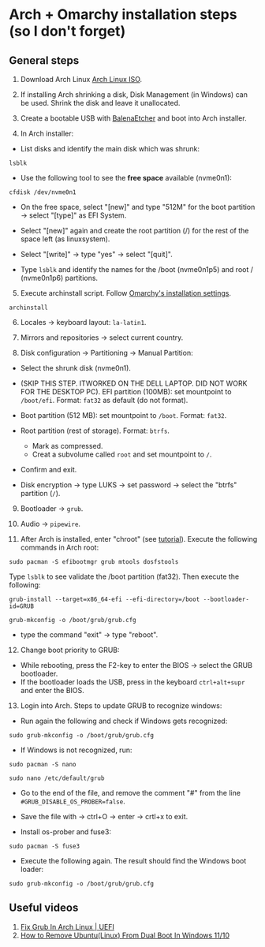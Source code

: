 # Arch + Omarchy installation steps (so I don't forget)

## General steps

1. Download Arch Linux [Arch Linux ISO](https://mirrors.atlas.net.co/archlinux/iso/2025.08.01/archlinux-2025.08.01-x86_64.iso).


2. If installing Arch shrinking a disk, Disk Management (in Windows) can be used. Shrink the disk and leave it
   unallocated.


3. Create a bootable USB with [BalenaEtcher](https://etcher.balena.io/) and boot into Arch installer.


4. In Arch installer:

- List disks and identify the main disk which was shrunk:

```
lsblk
```

- Use the following tool to see the **free space** available (nvme0n1):

```
cfdisk /dev/nvme0n1
```

- On the free space, select "[new]" and type "512M" for the boot partition -> select "[type]" as EFI System.

- Select "[new]" again and create the root partition (/) for the rest of the space left (as linuxsystem).

- Select "[write]" -> type "yes" -> select "[quit]".

- Type ```lsblk``` and identify the names for the /boot (nvme0n1p5) and root / (nvme0n1p6) partitions.


5. Execute archinstall script. Follow [Omarchy's installation settings](https://manuals.omamix.org/2/the-omarchy-manual/50/getting-started).

```
archinstall
```


6. Locales -> keyboard layout: ```la-latin1```.


7. Mirrors and repositories -> select current country.


8. Disk configuration -> Partitioning -> Manual Partition:

- Select the shrunk disk (nvme0n1).

- (SKIP THIS STEP. ITWORKED ON THE DELL LAPTOP. DID NOT WORK FOR THE DESKTOP PC). EFI partition (100MB): set
  mountpoint to ```/boot/efi```. Format: ```fat32``` as default (do not format).

- Boot partition (512 MB): set mountpoint to ```/boot```. Format: ```fat32```.
- Root partition (rest of storage). Format: ```btrfs```.
    - Mark as compressed.
    - Creat a subvolume called ```root``` and set mountpoint to ```/```.
- Confirm and exit.
- Disk encryption -> type LUKS -> set password -> select the "btrfs" partition (```/```).


9. Bootloader -> ```grub```.


10. Audio -> ```pipewire```.


11. After Arch is installed, enter "chroot" (see [tutorial](https://youtu.be/xArcL6WVmwI?t=473)). Execute the
    following commands in Arch root:

```
sudo pacman -S efibootmgr grub mtools dosfstools
```

Type ```lsblk``` to see validate the /boot partition (fat32). Then execute the following:

```
grub-install --target=x86_64-efi --efi-directory=/boot --bootloader-id=GRUB
```

```
grub-mkconfig -o /boot/grub/grub.cfg
```

- type the command "exit" -> type "reboot".


12. Change boot priority to GRUB:

- While rebooting, press the F2-key to enter the BIOS -> select the GRUB bootloader.
- If the bootloader loads the USB, press in the keyboard ```ctrl+alt+supr``` and enter the BIOS.


13. Login into Arch. Steps to update GRUB to recognize windows:

- Run again the following and check if Windows gets recognized:

```
sudo grub-mkconfig -o /boot/grub/grub.cfg
```

- If Windows is not recognized, run:

```
sudo pacman -S nano
```

```
sudo nano /etc/default/grub
```

- Go to the end of the file, and remove the comment "#" from the line ```#GRUB_DISABLE_OS_PROBER=false```.

- Save the file with -> ctrl+O -> enter -> crtl+x to exit.

- Install os-prober and fuse3:

```
sudo pacman -S fuse3
```

- Execute the following again. The result should find the Windows boot loader:

```
sudo grub-mkconfig -o /boot/grub/grub.cfg
```


## Useful videos

1. [Fix Grub In Arch Linux | UEFI](https://www.youtube.com/watch?v=dF5qzXQGCR8)
2. [How to Remove Ubuntu(Linux) From Dual Boot In Windows 11/10](https://www.youtube.com/watch?v=mQyxtWrUNlE)


